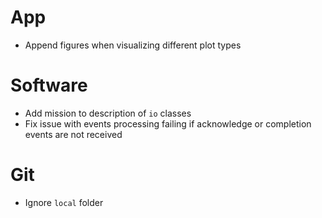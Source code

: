 # App

- Append figures when visualizing different plot types

# Software

- Add mission to description of `io` classes
- Fix issue with events processing failing if acknowledge or completion events are not received

# Git

- Ignore `local` folder
